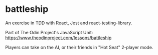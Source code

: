 # battleship  
An exercise in TDD with React, Jest and react-testing-library.  

Part of The Odin Project's JavaScript Unit:  
https://www.theodinproject.com/lessons/battleship  

Players can take on the AI, or their friends in "Hot Seat" 2-player mode.  